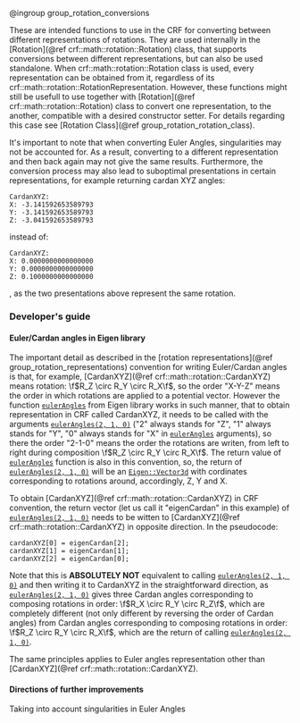 @ingroup group_rotation_conversions

These are intended functions to use in the CRF for converting between different
representations of rotations.
They are used internally in the [Rotation](@ref crf::math::rotation::Rotation) class,
that supports conversions between different representations, but can also be used standalone.
When crf::math::rotation::Rotation class is used, every representation can be obtained from it,
regardless of its crf::math::rotation::RotationRepresentation.
However, these functions might still be usefull to use together with
[Rotation](@ref crf::math::rotation::Rotation) class to convert one representation,
to the another, compatible with a desired constructor setter. For details regarding this case see
[Rotation Class](@ref group_rotation_rotation_class).

It's important to note that when converting Euler Angles, singularities may not be accounted for. As a result, converting to a different representation and then back again may not give the same results. Furthermore, the conversion process may also lead to suboptimal presentations in certain representations, for example returning cardan XYZ angles:
```
CardanXYZ:
X: -3.141592653589793
Y: -3.141592653589793
Z: -3.041592653589793
```
instead of:
```
CardanXYZ:
X: 0.0000000000000000
Y: 0.0000000000000000
Z: 0.1000000000000000
```
, as the two presentations above represent the same rotation.

### Developer's guide

#### Euler/Cardan angles in Eigen library

The important detail as described in the
[rotation representations](@ref group_rotation_representations) convention for writing
Euler/Cardan angles is that, for example,
[CardanXYZ](@ref crf::math::rotation::CardanXYZ)
means rotation:
\f$R_Z \circ R_Y \circ R_X\f$, so the order "X-Y-Z" means the order in which rotations
are applied to a potential vector. However the function
[```eulerAngles```](https://www.eigen.tuxfamily.org/dox/group__Geometry__Module.html#ga17994d2e81b723295f5bc3b1f862ed3b)
from Eigen library works in such
manner, that to obtain representation in CRF called CardanXYZ, it needs to be called
with the arguments
[```eulerAngles(2, 1, 0)```](https://www.eigen.tuxfamily.org/dox/group__Geometry__Module.html#ga17994d2e81b723295f5bc3b1f862ed3b)
("2" always stands for "Z", "1" always stands for "Y",
"0" always stands for "X" in
[```eulerAngles```](https://www.eigen.tuxfamily.org/dox/group__Geometry__Module.html#ga17994d2e81b723295f5bc3b1f862ed3b)
arguments),
so there the order "2-1-0" means the order the rotations are writen, from left to right during
composition \f$R_Z \circ R_Y \circ R_X\f$.
The return value of
[```eulerAngles```](https://www.eigen.tuxfamily.org/dox/group__Geometry__Module.html#ga17994d2e81b723295f5bc3b1f862ed3b)
function is also in this convention,
so, the return of
[```eulerAngles(2, 1, 0)```](https://www.eigen.tuxfamily.org/dox/group__Geometry__Module.html#ga17994d2e81b723295f5bc3b1f862ed3b)
will be an
[```Eigen::Vector3d```](https://www.eigen.tuxfamily.org/dox/group__matrixtypedefs.html#gaabb0b4639dc0b48e691e02e95873b0f1)
with
cordinates corresponding to rotations around, accordingly, Z, Y and X.

To obtain
[CardanXYZ](@ref crf::math::rotation::CardanXYZ)
in CRF convention, the return vector
(let us call it "eigenCardan" in this example) of
[```eulerAngles(2, 1, 0)```](https://www.eigen.tuxfamily.org/dox/group__Geometry__Module.html#ga17994d2e81b723295f5bc3b1f862ed3b)
needs to be witten to
[CardanXYZ](@ref crf::math::rotation::CardanXYZ)
in opposite direction. In the pseudocode:

```pseudocode
cardanXYZ[0] = eigenCardan[2];
cardanXYZ[1] = eigenCardan[1];
cardanXYZ[2] = eigenCardan[0];
```

Note that this is **ABSOLUTELY NOT** equivalent to calling
[```eulerAngles(2, 1, 0)```](https://www.eigen.tuxfamily.org/dox/group__Geometry__Module.html#ga17994d2e81b723295f5bc3b1f862ed3b)
and then
writing it to CardanXYZ in the straightforward direction, as
[```eulerAngles(2, 1, 0)```](https://www.eigen.tuxfamily.org/dox/group__Geometry__Module.html#ga17994d2e81b723295f5bc3b1f862ed3b)
gives
three Cardan angles corresponding to composing rotations in order:
\f$R_X \circ R_Y \circ R_Z\f$, which are completely different (not only different by
reversing the order of Cardan angles) from Cardan angles corresponding to composing
rotations in order: \f$R_Z \circ R_Y \circ R_X\f$, which are the return of calling
[```eulerAngles(2, 1, 0)```](https://www.eigen.tuxfamily.org/dox/group__Geometry__Module.html#ga17994d2e81b723295f5bc3b1f862ed3b).

The same principles applies to Euler angles representation other than
[CardanXYZ](@ref crf::math::rotation::CardanXYZ).

#### Directions of further improvements

Taking into account singularities in Euler Angles
